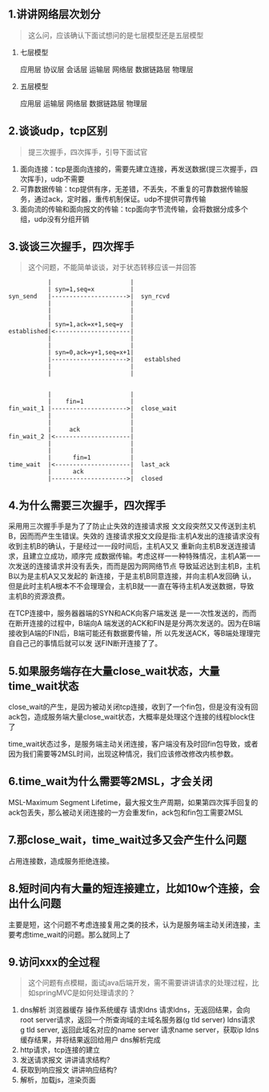 ## 1.讲讲网络层次划分
> 这么问，应该确认下面试想问的是七层模型还是五层模型

1. 七层模型

   应用层 协议层 会话层 运输层 网络层 数据链路层 物理层

2. 五层模型

   应用层 运输层 网络层 数据链路层 物理层

## 2.谈谈udp，tcp区别
> 提三次握手，四次挥手，引导下面试官
1. 面向连接：tcp是面向连接的，需要先建立连接，再发送数据(提三次握手，四次挥手)，udp不需要
2. 可靠数据传输：tcp提供有序，无差错，不丢失，不重复的可靠数据传输服务，通过ack，定时器，重传机制保证。udp不提供可靠传输
3. 面向流的传输和面向报文的传输：tcp面向字节流传输，会将数据分成多个组，udp没有分组开销

## 3.谈谈三次握手，四次挥手
> 这个问题，不能简单谈谈，对于状态转移应该一并回答
```
           |                      |
           | syn=1,seq=x          |
syn_send   |--------------------->|  syn_rcvd
           |                      |
           |                      |
           |                      |
           | syn=1,ack=x+1,seq=y  |          
established|<---------------------|
           |                      |
           |                      |
           | syn=0,ack=y+1,seq=x+1|
           |--------------------->|   establshed
           |                      |
           |                      |
           
           
           |                      |
           |    fin=1             |
fin_wait_1 |--------------------->|  close_wait
           |                      |
           |                      |
           |     ack              |          
fin_wait_2 |<---------------------|   
           |                      |
           |                      |
           |      fin=1           |
time_wait  |<---------------------|  last_ack
           |      ack             |
           |--------------------->|  closed         
```

## 4.为什么需要三次握手，四次挥手
采⽤用三次握⼿手是为了了防⽌止失效的连接请求报 ⽂文段突然⼜又传送到主机B，因⽽而产⽣生错误。失效的 连接请求报⽂文段是指:主机A发出的连接请求没有 收到主机B的确认，于是经过⼀一段时间后，主机A⼜又 重新向主机B发送连接请求，且建⽴立成功，顺序完 成数据传输。考虑这样⼀一种特殊情况，主机A第⼀一 次发送的连接请求并没有丢失，⽽而是因为⽹网络节点 导致延迟达到主机B，主机B以为是主机A⼜又发起的 新连接，于是主机B同意连接，并向主机A发回确 认，但是此时主机A根本不不会理理会，主机B就⼀一直在等待主机A发送数据，导致主机B的资源浪费。



在TCP连接中，服务器器端的SYN和ACK向客户端发送 是⼀一次性发送的，⽽而在断开连接的过程中，B端向A 端发送的ACK和FIN是是分两次发送的。因为在B端 接收到A端的FIN后，B端可能还有数据要传输，所 以先发送ACK，等B端处理理完⾃自⼰己的事情后就可以发 送FIN断开连接了了。



## 5.如果服务端存在大量close_wait状态，大量time_wait状态
close_wait的产生，是因为被动关闭tcp连接，收到了一个fin包，但是没有没有回ack包，造成服务端大量close_wait状态，大概率是处理这个连接的线程block住了

time_wait状态过多，是服务端主动关闭连接，客户端没有及时回fin包导致，或者因为我们需要等2MSL时间，出现这种情况，我们应该修改修改内核参数。

## 6.time_wait为什么需要等2MSL，才会关闭
MSL-Maximum Segment Lifetime，最大报文生产周期，如果第四次挥手回复的ack包丢失，那么被动关闭连接的一方会重发fin，ack包和fin包工需要2MSL


## 7.那close_wait，time_wait过多又会产生什么问题
占用连接数，造成服务拒绝连接。

## 8.短时间内有大量的短连接建立，比如10w个连接，会出什么问题
主要是短，这个问题不考虑连接复用之类的技术，认为是服务端主动关闭连接，主要考虑time_wait的问题。那么就同上了


## 9.访问xxx的全过程
> 这个问题有点模糊，面试java后端开发，需不需要讲讲请求的处理过程，比如springMVC是如何处理请求的？
1. dns解析
   浏览器缓存
   操作系统缓存
   请求ldns
   请求ldns，无返回结果，会向root server请求，返回一个所查询域的主域名服务器(g tld server)
   ldns请求 g tld server, 返回此域名对应的name server
   请求name server，获取ip
   ldns缓存结果，并将结果返回给用户
   dns解析完成
2. http请求，tcp连接的建立
3. 发送请求报文
   讲讲请求结构?
4. 获取到响应报文
   讲讲响应结构?
5. 解析，加载js，渲染页面


















